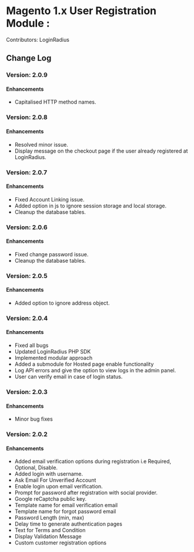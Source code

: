 # Magento 1.x User Registration Module : 

Contributors: LoginRadius

## Change Log

### Version: 2.0.9

#### Enhancements
* Capitalised HTTP method names.

### Version: 2.0.8

#### Enhancements
* Resolved minor issue.
* Display message on the checkout page if the user already registered at LoginRadius.

### Version: 2.0.7

#### Enhancements
* Fixed Account Linking issue.
* Added option in js to ignore session storage and local storage.
* Cleanup the database tables.

### Version: 2.0.6

#### Enhancements
* Fixed change password issue.
* Cleanup the database tables.


### Version: 2.0.5

#### Enhancements
* Added option to ignore address object.


### Version: 2.0.4

#### Enhancements
* Fixed all bugs
* Updated LoginRadius PHP SDK
* Implemented modular approach
* Added a submodule for Hosted page enable functionality
* Log API errors and give the option to view logs in the admin panel.
* User can verify email in case of login status.


### Version: 2.0.3

#### Enhancements
* Minor bug fixes


### Version: 2.0.2

#### Enhancements
* Added email verification options during registration i.e Required, Optional, Disable.
* Added login with username.
* Ask Email For Unverified Account
* Enable login upon email verification.
* Prompt for password after registration with social provider.
* Google reCaptcha public key.
* Template name for email verification email
* Template name for forgot password email
* Password Length (min, max)
* Delay time to generate authentication pages
* Text for Terms and Condition
* Display Validation Message
* Custom customer registration options